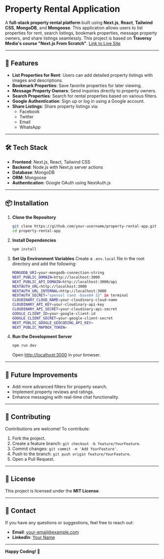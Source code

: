 # Property Rental Application

A **full-stack property rental platform** built using **Next.js**, **React**, **Tailwind CSS**, **MongoDB**, and **Mongoose**. This application allows users to list properties for rent, search listings, bookmark properties, message property owners, and share listings seamlessly.
This project is based on **Traversy Media's course "Next.js From Scratch"**.
[Link to Live Site](https://rental-property-pi.vercel.app/)

---

## 🚀 Features

- **List Properties for Rent**: Users can add detailed property listings with images and descriptions.
- **Bookmark Properties**: Save favorite properties for later viewing.
- **Message Property Owners**: Send inquiries directly to property owners.
- **Search Properties**: Search for rental properties based on various filters.
- **Google Authentication**: Sign up or log in using a Google account.
- **Share Listings**: Share property listings via:
  - Facebook
  - Twitter
  - Email
  - WhatsApp

---

## 🛠️ Tech Stack

- **Frontend**: Next.js, React, Tailwind CSS
- **Backend**: Node.js with Next.js server actions
- **Database**: MongoDB
- **ORM**: Mongoose
- **Authentication**: Google OAuth using NextAuth.js

---

## 📦 Installation

1. **Clone the Repository**
   ```bash
   git clone https://github.com/your-username/property-rental-app.git
   cd property-rental-app
   ```

2. **Install Dependencies**
   ```bash
   npm install
   ```

3. **Set Up Environment Variables**
   Create a `.env.local` file in the root directory and add the following:
   ```bash
   MONGODB_URI=your-mongodb-connection-string
   NEXT_PUBLIC_DOMAIN=http://localhost:3000
   NEXT_PUBLIC_API_DOMAIN=http://localhost:3000/api
   NEXTAUTH_URL=http://localhost:3000
   NEXTAUTH_URL_INTERNAL=http://localhost:3000
   NEXTAUTH_SECRET="openssl rand -base64 32" in terminal
   CLOUDINARY_CLOUD_NAME=your-cloudinary-cloud-name
   CLOUDINARY_API_KEY=your-cloudinary-api-key
   CLOUDINARY_API_SECRET=your-cloudinary-api-secret
   GOOGLE_CLIENT_ID=your-google-client-id
   GOOGLE_CLIENT_SECRET=your-google-client-secret
   NEXT_PUBLIC_GOOGLE_GEOCODING_API_KEY=
   NEXT_PUBLIC_MAPBOX_TOKEN=

   ```

4. **Run the Development Server**
   ```bash
   npm run dev
   ```
   Open [http://localhost:3000](http://localhost:3000) in your browser.

---

## 🚧 Future Improvements

- Add more advanced filters for property search.
- Implement property reviews and ratings.
- Enhance messaging with real-time chat functionality.

---

## 🤝 Contributing

Contributions are welcome! To contribute:
1. Fork the project.
2. Create a feature branch: `git checkout -b feature/YourFeature`.
3. Commit changes: `git commit -m 'Add YourFeature'`.
4. Push to the branch: `git push origin feature/YourFeature`.
5. Open a Pull Request.

---

## 📝 License

This project is licensed under the **MIT License**.

---

## 📧 Contact

If you have any questions or suggestions, feel free to reach out:
- **Email**: your-email@example.com
- **LinkedIn**: [Your Name](https://linkedin.com/in/your-profile)

---

**Happy Coding! 🚀**
